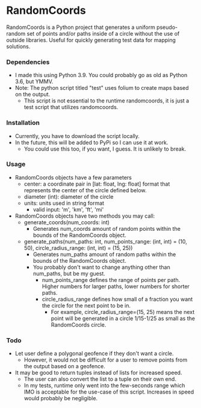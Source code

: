 # RandomCoords
RandomCoords is a Python project that generates a uniform pseudo-random set of points and/or paths inside of a circle without the use of outside libraries. Useful for quickly generating test data for mapping solutions.

### Dependencies
- I made this using Python 3.9. You could probably go as old as Python 3.6, but YMMV.
- Note: The python script titled "test" uses folium to create maps based on the output.
    - This script is not essential to the runtime randomcoords, it is just a test script that utilizes randomcoords.

### Installation
- Currently, you have to download the script locally.
- In the future, this will be added to PyPi so I can use it at work. 
    - You could use this too, if you want, I guess. It is unlikely to break.

### Usage
- RandomCoords objects have a few parameters
    - center: a coordinate pair in [lat: float, lng: float] format that represents the center of the circle defined below.
    - diameter (int): diameter of the circle
    - units: units used in string format
        - valid input: 'm', 'km', 'ft', 'mi'
- RandomCoords objects have two methods you may call:
    - generate_coords(num_coords: int)
        - Generates num_coords amount of random points within the bounds of the RandomCoords object. 
    - generate_paths(num_paths: int, num_points_range: (int, int) = (10, 50), circle_radius_range: (int, int) = (15, 25))
        - Generates num_paths amount of random paths within the bounds of the RandomCoords object.
        - You probably don't want to change anything other than num_paths, but be my guest.
            - num_points_range defines the range of points per path. Higher numbers for larger paths, lower numbers for shorter paths.
            - circle_radius_range defines how small of a fraction you want the circle for the next point to be in.
                - For example, circle_radius_range=(15, 25) means the next point will be generated in a circle 1/15-1/25 as small as the RandomCoords circle.

### Todo
- Let user define a polygonal geofence if they don't want a circle.
    - However, it would not be difficult for a user to remove points from the output based on a geofence. 
- It may be good to return tuples instead of lists for increased speed.
    - The user can also convert the list to a tuple on their own end.
    - In my tests, runtime only went into the few-seconds range which IMO is acceptable for the use-case of this script. Increases in speed would probably be negligible.
